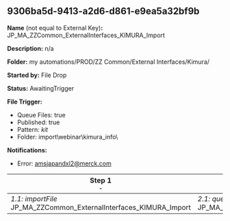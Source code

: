 ## 9306ba5d-9413-a2d6-d861-e9ea5a32bf9b

**Name** (not equal to External Key)**:** JP_MA_ZZCommon_ExternalInterfaces_KIMURA_Import

**Description:** n/a

**Folder:** my automations/PROD/ZZ Common/External Interfaces/Kimura/

**Started by:** File Drop

**Status:** AwaitingTrigger

**File Trigger:**

* Queue Files: true
* Published: true
* Pattern: _kit_
* Folder:  import\webinar\kimura_info\

**Notifications:**

* Error: amsjapandxl2@merck.com

| Step 1<br>_<small>-</small>_ | Step 2<br>_<small>-</small>_ | Step 3<br>_<small>-</small>_ |
| --- | --- | --- |
| _1.1: importFile_<br>JP_MA_ZZCommon_ExternalInterfaces_KIMURA_Import | _2.1: query_<br>JP_MA_ZZCommon_ExternalInterfaces_KIMURA_Upsert | _3.1: query_<br>JP_MA_PCVAC_Seminar_Attendees_Upsert |
